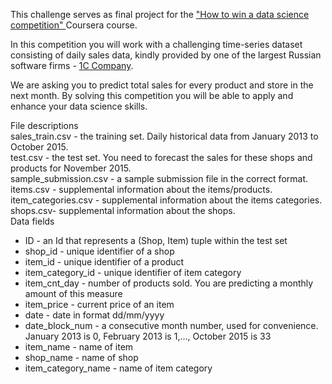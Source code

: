 This challenge serves as final project for the ["How to win a data science competition" ](https://www.coursera.org/learn/competitive-data-science) Coursera course.  

In this competition you will work with a challenging time-series dataset consisting of daily sales data, kindly provided by one of the largest Russian software firms - [1C Company](https://1c.ru/eng/title.htm).   

We are asking you to predict total sales for every product and store in the next month. By solving this competition you will be able to apply and enhance your data science skills.   

File descriptions  
sales_train.csv - the training set. Daily historical data from January 2013 to October 2015.  
test.csv - the test set. You need to forecast the sales for these shops and products for November 2015.  
sample_submission.csv - a sample submission file in the correct format.  
items.csv - supplemental information about the items/products.  
item_categories.csv  - supplemental information about the items categories.  
shops.csv- supplemental information about the shops.  
Data fields  
* ID - an Id that represents a (Shop, Item) tuple within the test set  
* shop_id - unique identifier of a shop  
* item_id - unique identifier of a product  
* item_category_id - unique identifier of item category  
* item_cnt_day - number of products sold. You are predicting a monthly amount of this measure  
* item_price - current price of an item  
* date - date in format dd/mm/yyyy  
* date_block_num - a consecutive month number, used for convenience. January 2013 is 0, February 2013 is 1,..., October 2015 is 33  
* item_name - name of item  
* shop_name - name of shop  
* item_category_name - name of item category  
